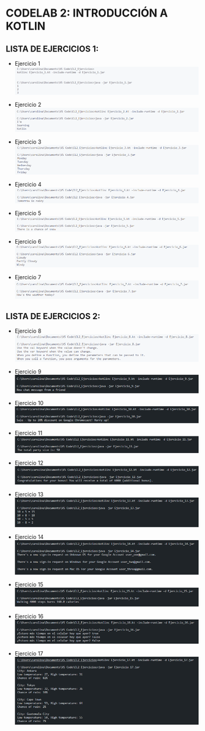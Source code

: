 # CODELAB 2: INTRODUCCIÓN A KOTLIN

## LISTA DE EJERCICIOS 1:
- Ejercicio 1
  ![Ejercicio 1](Imagenes/imagen_1.png)

- Ejercicio 2
  ![Ejercicio 2](Imagenes/imagen_2.png)

- Ejercicio 3
  ![Ejercicio 3](Imagenes/imagen_3.png)

- Ejercicio 4
  ![Ejercicio 4](Imagenes/imagen_4.png)

- Ejercicio 5
  ![Ejercicio 5](Imagenes/imagen_5.png)

- Ejercicio 6
  ![Ejercicio 6](Imagenes/imagen_6.png)

- Ejercicio 7
  ![Ejercicio 7](Imagenes/imagen_7.png)

## LISTA DE EJERCICIOS 2:

- Ejercicio 8
  ![Ejercicio 7](Imagenes/imagen_8.png)

- Ejercicio 9
  ![Ejercicio 7](Imagenes/imagen_9.png)

- Ejercicio 10
  ![Ejercicio 7](Imagenes/imagen_10.png)

- Ejercicio 11
  ![Ejercicio 7](Imagenes/imagen_11.png)

- Ejercicio 12
  ![Ejercicio 7](Imagenes/imagen_12.png)

- Ejercicio 13
  ![Ejercicio 7](Imagenes/imagen_13.png)

- Ejercicio 14
  ![Ejercicio 7](Imagenes/imagen_14.png)

- Ejercicio 15
  ![Ejercicio 7](Imagenes/imagen_15.png)

- Ejercicio 16
  ![Ejercicio 7](Imagenes/imagen_16.png)

- Ejercicio 17
  ![Ejercicio 7](Imagenes/imagen_17.png)